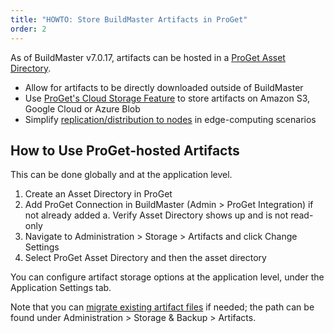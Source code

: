 ```yaml
---
title: "HOWTO: Store BuildMaster Artifacts in ProGet"
order: 2
---
```


As of BuildMaster v7.0.17, artifacts can be hosted in a [ProGet Asset Directory](/docs/proget/asset-directories-file-storage/what-is-an-asset-directory). 
* Allow for artifacts to be directly downloaded outside of BuildMaster
* Use [ProGet's Cloud Storage Feature](/docs/proget/cloud-storage) to store artifacts on Amazon S3, Google Cloud or Azure Blob
* Simplify [replication/distribution to nodes](/docs/proget/replication-feed-mirroring/proget-howto-replicate-edge-locations) in edge-computing scenarios

## How to Use ProGet-hosted Artifacts
This can be done globally and at the application level.

1. Create an Asset Directory in ProGet
2. Add ProGet Connection in BuildMaster (Admin > ProGet Integration) if not already added
   a. Verify Asset Directory shows up and is not read-only
5. Navigate to Administration > Storage > Artifacts and click Change Settings
6. Select ProGet Asset Directory and then the asset directory

You can configure artifact storage options at the application level, under the Application Settings tab.

Note that you can [migrate existing artifact files](/docs/proget/asset-directories-file-storage/proget-howto-migrating-from-a-network-share-to-hosted-files) if needed; the path can be found under Administration > Storage & Backup > Artifacts.